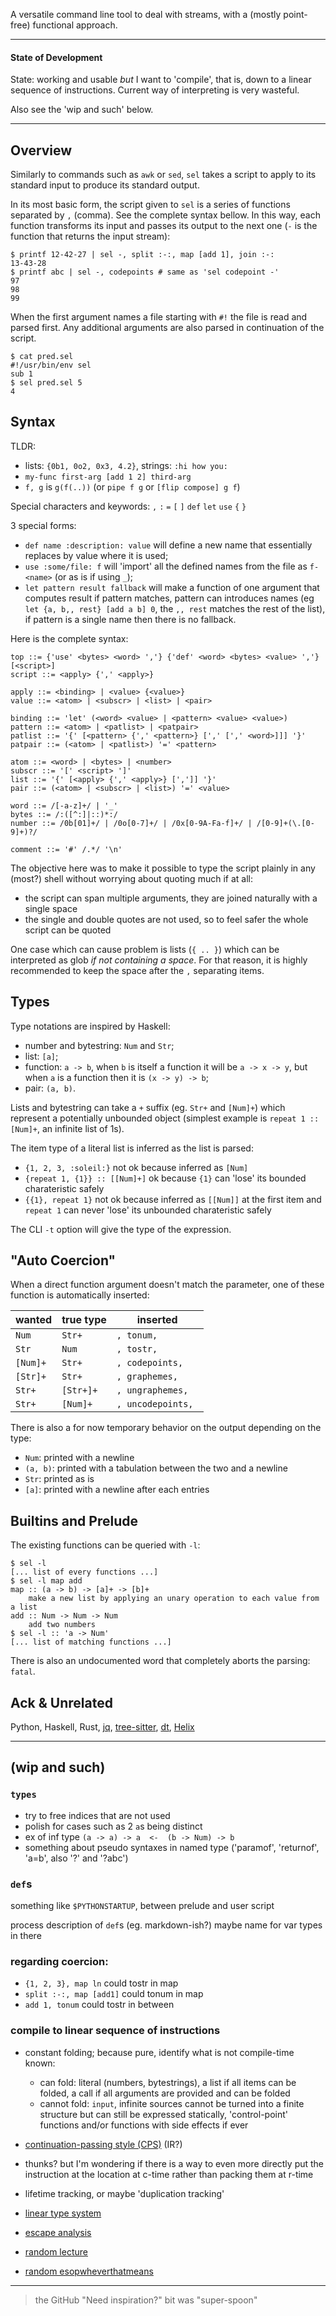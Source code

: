 A versatile command line tool to deal with streams, with a
(mostly point-free) functional approach.

---

#### State of Development

State: working and usable _but_ I want to 'compile', that
is, down to a linear sequence of instructions. Current way
of interpreting is very wasteful.

Also see the 'wip and such' below.

---

## Overview

Similarly to commands such as `awk` or `sed`, `sel` takes
a script to apply to its standard input to produce its
standard output.

In its most basic form, the script given to `sel` is
a series of functions separated by `,` (comma). See the
complete syntax bellow. In this way, each function
transforms its input and passes its output to the next one
(`-` is the function that returns the input stream):
```console
$ printf 12-42-27 | sel -, split :-:, map [add 1], join :-:
13-43-28
$ printf abc | sel -, codepoints # same as 'sel codepoint -'
97
98
99
```

When the first argument names a file starting with `#!`
the file is read and parsed first. Any additional arguments
are also parsed in continuation of the script.
```console
$ cat pred.sel
#!/usr/bin/env sel
sub 1
$ sel pred.sel 5
4
```

## Syntax

TLDR:
- lists: `{0b1, 0o2, 0x3, 4.2}`, strings: `:hi how you:`
- `my-func first-arg [add 1 2] third-arg`
- `f, g` is `g(f(..))` (or `pipe f g` or `[flip compose] g f`)

Special characters and keywords:
`,` `:` `=` `[` `]` `def` `let` `use` `{` `}`

3 special forms:
- `def name :description: value` will define a new name
  that essentially replaces by value where it is used;
- `use :some/file: f` will 'import' all the defined names
  from the file as `f-<name>` (or as is if using `_`);
- `let pattern result fallback` will make a function of one
  argument that computes result if pattern matches, pattern
  can introduces names (eg `let {a, b,, rest} [add a b] 0`,
  the `,, rest` matches the rest of the list), if pattern
  is a single name then there is no fallback.

Here is the complete syntax:
```bnf
top ::= {'use' <bytes> <word> ','} {'def' <word> <bytes> <value> ','} [<script>]
script ::= <apply> {',' <apply>}

apply ::= <binding> | <value> {<value>}
value ::= <atom> | <subscr> | <list> | <pair>

binding ::= 'let' (<word> <value> | <pattern> <value> <value>)
pattern ::= <atom> | <patlist> | <patpair>
patlist ::= '{' [<pattern> {',' <pattern>} [',' [',' <word>]]] '}'
patpair ::= (<atom> | <patlist>) '=' <pattern>

atom ::= <word> | <bytes> | <number>
subscr ::= '[' <script> ']'
list ::= '{' [<apply> {',' <apply>} [',']] '}'
pair ::= (<atom> | <subscr> | <list>) '=' <value>

word ::= /[-a-z]+/ | '_'
bytes ::= /:([^:]|::)*:/
number ::= /0b[01]+/ | /0o[0-7]+/ | /0x[0-9A-Fa-f]+/ | /[0-9]+(\.[0-9]+)?/

comment ::= '#' /.*/ '\n'
```

The objective here was to make it possible to type the
script plainly in any (most?) shell without worrying about
quoting much if at all:
- the script can span multiple arguments, they are joined
  naturally with a single space
- the single and double quotes are not used, so to feel
  safer the whole script can be quoted

One case which can cause problem is lists (`{ .. }`) which
can be interpreted as glob _if not containing a space_.
For that reason, it is highly recommended to keep the space
after the `,` separating items.

## Types

Type notations are inspired by Haskell:
- number and bytestring: `Num` and `Str`;
- list: `[a]`;
- function: `a -> b`, when `b` is itself a function it
  will be `a -> x -> y`, but when `a` is a function then
  it is `(x -> y) -> b`;
- pair: `(a, b)`.

Lists and bytestring can take a `+` suffix (eg. `Str+`
and `[Num]+`) which represent a potentially unbounded
object (simplest example is `repeat 1 :: [Num]+`, an
infinite list of 1s).

The item type of a literal list is inferred as the list
is parsed:
- `{1, 2, 3, :soleil:}` not ok because inferred as `[Num]`
- `{repeat 1, {1}} :: [[Num]+]` ok because `{1}` can
  'lose' its bounded charateristic safely
- `{{1}, repeat 1}` not ok because inferred as `[[Num]]`
  at the first item and `repeat 1` can never 'lose' its
  unbounded charateristic safely

The CLI `-t` option will give the type of the expression.

## "Auto Coercion"

When a direct function argument doesn't match the parameter,
one of these function is automatically inserted:

 wanted   | true type | inserted
----------|-----------|--------------------
 `Num`    | `Str+`    | `, tonum, `
 `Str`    | `Num`     | `, tostr, `
 `[Num]+` | `Str+`    | `, codepoints, `
 `[Str]+` | `Str+`    | `, graphemes, `
 `Str+`   | `[Str+]+` | `, ungraphemes, `
 `Str+`   | `[Num]+`  | `, uncodepoints, `

There is also a for now temporary behavior on the output
depending on the type:
- `Num`: printed with a newline
- `(a, b)`: printed with a tabulation between the two and a newline
- `Str`: printed as is
- `[a]`: printed with a newline after each entries

## Builtins and Prelude

The existing functions can be queried with `-l`:
```console
$ sel -l
[... list of every functions ...]
$ sel -l map add
map :: (a -> b) -> [a]+ -> [b]+
	make a new list by applying an unary operation to each value from a list
add :: Num -> Num -> Num
	add two numbers
$ sel -l :: 'a -> Num'
[... list of matching functions ...]
```

There is also an undocumented word that completely aborts the parsing: `fatal`.

## Ack & Unrelated

Python,
Haskell,
Rust,
[jq](https://github.com/jqlang/jq),
[tree-sitter](https://github.com/tree-sitter/tree-sitter),
[dt](https://github.com/so-dang-cool/dt),
[Helix](https://github.com/helix-editor/helix)

---

## (wip and such)

### `types`

- try to free indices that are not used
- polish for cases such as 2 `a`s being distinct
- ex of inf type `(a -> a) -> a  <-  (b -> Num) -> b`
- something about pseudo syntaxes in named type ('paramof', 'returnof', 'a=b', also '?' and '?abc')

### `def`s

something like `$PYTHONSTARTUP`, between prelude and user script

process description of `def`s (eg. markdown-ish?)
maybe name for var types in there

### regarding coercion:

- `{1, 2, 3}, map ln` could tostr in map
- `split :-:, map [add1]` could tonum in map
- `add 1, tonum` could tostr in between

### compile to linear sequence of instructions

- constant folding; because pure, identify what is not compile-time known:
  - can fold: literal (numbers, bytestrings), a list if all items can be folded, a call if all arguments are provided and can be folded
  - cannot fold: `input`, infinite sources cannot be turned into a finite structure but can still be expressed statically, 'control-point' functions and/or functions with side effects if ever
- [continuation-passing style (CPS)](https://en.wikipedia.org/wiki/Continuation-passing_style) (IR?)
- thunks? but I'm wondering if there is a way to even more directly put the instruction at the location at c-time rather than packing them at r-time
- lifetime tracking, or maybe 'duplication tracking'

- [linear type system](https://en.wikipedia.org/wiki/Substructural_type_system)
- [escape analysis](https://en.wikipedia.org/wiki/Escape_analysis)
- [random lecture](https://www.cs.cornell.edu/courses/cs4110/2018fa/lectures/lecture29.pdf)
- [random esopwheverthatmeans](https://www.cs.cornell.edu/people/fluet/research/substruct-regions/ESOP06/esop06.pdf)

---

> the GitHub "Need inspiration?" bit was "super-spoon"
